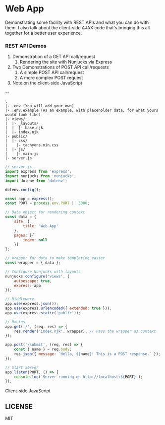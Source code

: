 # Web App

Demonstrating some facility with REST APIs and what you can do with them. I also talk about the client-side AJAX code that's bringing this all together for a better user experience.

### REST API Demos

1. Demonstration of a GET API call/request  
    1. Rendering the site with Nunjucks via Express
1. Two Demonstrations of POST API call/requests
    1. A simple POST API call/request
    1. A more complex POST request
1. Note on the client-side JavaScript

--



```
.
|- .env (You will add your own)
|- .env.example (As an example, with placeholder data, for what yours would look like)
|- views/
|  |- _layouts/
|  |  |- base.njk
|  |- index.njk
|- public/
|  |- css/
|    |- tachyons.min.css
|  |- js/
|    |- main.js
|- server.js
```

```js
// server.js
import express from 'express';
import nunjucks from 'nunjucks';
import dotenv from 'dotenv';

dotenv.config();

const app = express();
const PORT = process.env.PORT || 3000;

// Data object for rendering context
const data = {
    site: {
        title: 'Web App'
    },
    pages: [{
        index: null
    }]
};

// Wrapper for data to make templating easier
const wrapper = { data };

// Configure Nunjucks with layouts
nunjucks.configure('views', {
    autoescape: true,
    express: app
});

// Middleware
app.use(express.json());
app.use(express.urlencoded({ extended: true }));
app.use(express.static('public'));

// Routes
app.get('/', (req, res) => {
    res.render('index.njk', wrapper); // Pass the wrapper as context
});

app.post('/submit', (req, res) => {
    const { name } = req.body;
    res.json({ message: `Hello, ${name}! This is a POST response.` });
});

// Start Server
app.listen(PORT, () => {
    console.log(`Server running on http://localhost:${PORT}`);
});
```

Client-side JavaScript



## LICENSE

MIT